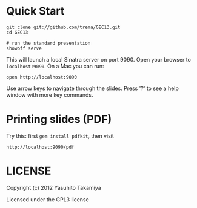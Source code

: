 # Quick Start

	git clone git://github.com/trema/GEC13.git
	cd GEC13

	# run the standard presentation
	showoff serve

This will launch a local Sinatra server on port 9090. Open your browser to `localhost:9090`. On a Mac you can run:

    open http://localhost:9090

Use arrow keys to navigate through the slides. Press '?' to see a help window with more key commands.


# Printing slides (PDF)

Try this: first `gem install pdfkit`, then visit

    http://localhost:9090/pdf


# LICENSE
Copyright (c) 2012 Yasuhito Takamiya

Licensed under the GPL3 license
